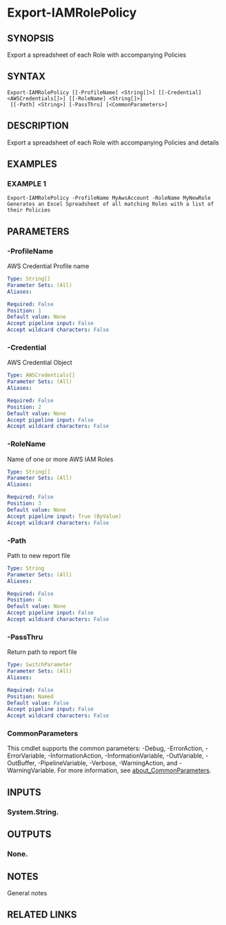# Export-IAMRolePolicy

## SYNOPSIS
Export a spreadsheet of each Role with accompanying Policies

## SYNTAX

```
Export-IAMRolePolicy [[-ProfileName] <String[]>] [[-Credential] <AWSCredentials[]>] [[-RoleName] <String[]>]
 [[-Path] <String>] [-PassThru] [<CommonParameters>]
```

## DESCRIPTION
Export a spreadsheet of each Role with accompanying Policies and details

## EXAMPLES

### EXAMPLE 1
```
Export-IAMRolePolicy -ProfileName MyAwsAccount -RoleName MyNewRole
Generates an Excel Spreadsheet of all matching Roles with a list of their Policies
```

## PARAMETERS

### -ProfileName
AWS Credential Profile name

```yaml
Type: String[]
Parameter Sets: (All)
Aliases:

Required: False
Position: 1
Default value: None
Accept pipeline input: False
Accept wildcard characters: False
```

### -Credential
AWS Credential Object

```yaml
Type: AWSCredentials[]
Parameter Sets: (All)
Aliases:

Required: False
Position: 2
Default value: None
Accept pipeline input: False
Accept wildcard characters: False
```

### -RoleName
Name of one or more AWS IAM Roles

```yaml
Type: String[]
Parameter Sets: (All)
Aliases:

Required: False
Position: 3
Default value: None
Accept pipeline input: True (ByValue)
Accept wildcard characters: False
```

### -Path
Path to new report file

```yaml
Type: String
Parameter Sets: (All)
Aliases:

Required: False
Position: 4
Default value: None
Accept pipeline input: False
Accept wildcard characters: False
```

### -PassThru
Return path to report file

```yaml
Type: SwitchParameter
Parameter Sets: (All)
Aliases:

Required: False
Position: Named
Default value: False
Accept pipeline input: False
Accept wildcard characters: False
```

### CommonParameters
This cmdlet supports the common parameters: -Debug, -ErrorAction, -ErrorVariable, -InformationAction, -InformationVariable, -OutVariable, -OutBuffer, -PipelineVariable, -Verbose, -WarningAction, and -WarningVariable. For more information, see [about_CommonParameters](http://go.microsoft.com/fwlink/?LinkID=113216).

## INPUTS

### System.String.
## OUTPUTS

### None.
## NOTES
General notes

## RELATED LINKS
